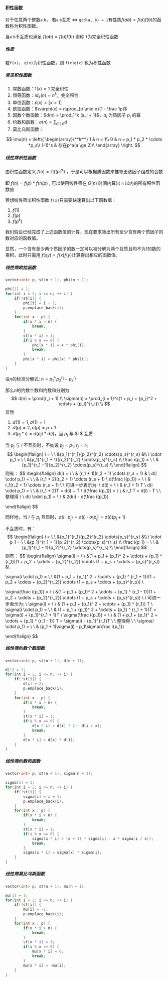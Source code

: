 #### 积性函数

对于任意两个整数`a` `b`， 若`a` `b`互质 $\Leftrightarrow$ `gcd(a, b) = 1`有性质$f(ab) = f(a)f(b)$的函数称为积性函数。

当`a` `b`不互质也满足 $f(ab) = f(a)f(b)$ 则称 `f`为完全积性函数



##### 性质

若`f(x)`， `g(x)`为积性函数，则 `f(x)g(x)` 也为积性函数



##### 常见积性函数

1. 常数函数：$1(x) = 1$ 	完全积性
2. 恒等函数：$id_k(n) = n^k$，完全积性
3. 单位函数：$\varepsilon(x) = [x = 1]$
4. 欧拉函数：$\varphi(x) = n\prod_{p \mid n}(1 - \frac 1p)$
5. 因数个数函数：$d(n) = \prod_1^k (a_i + 1)$，$a_i$ 为质因子 $p_i$ 的幂
6. 约数和函数：$\sigma(n) = \sum_{d \mid n}d$
7. 莫比乌斯函数：

$$
\mu(n) = 
\left\{
\begin{array}{**lr**}
1 & n = 1\\
0 & n = p_1 * p_2 * \cdots *p_s\\
(-1)^s & 存在p^a(a \ge 2)\\
\end{array}
\right.
$$



##### 线性筛积性函数

由积性函数定义 $f(n) = \prod f(p_i^{a_i})$ ，于是可以根据质因数来推导出该因子组成的合数

即 $f(n) = f(p) * f(n / p)$ , 可以使用线性筛在 $O(n)$ 时间内算出 `n` 以内的所有积性函数值



若想线性筛出积性函数 `f(x)`只需要快速算出以下函数值：

1. $f(1)$
2. $f(p)$
3. $f(p^k)$

我们假设已经完成了上述函数值的计算，现在要求筛出所有至少含有两个质因子的数对应的函数值。

显然，一个含有至少两个质因子的数一定可以被分解为两个互质且均不为1的数的乘积，此时只需用 $f(xy) = f(x)f(y)$计算得出相应的函数值。





##### 线性筛欧拉函数

```cpp
vector<int> p, st(n + 1), phi(n + 1);

phi[1] = 1;
for(int i = 2; i <= n; ++ i) {
    if(!st[i]) {
        phi[i] = i - 1;
        p.emplace_back(i);
    }
    for(int x : p) {
        if(x * i > n) {
            break;
        }
        st[x * i] = 1;
        if(i % x == 0) {
            phi[x * i] = x * phi[i];
            break;
        }
        phi[x * i] = phi[x] * phi[i];
    }
}
```





设$n$的标准分解式: $n = {p_1}^{r_1} {p_2}^{r_2} \cdots {p_s}^{r_s}$

那么$n$的约数个数和约数和分别为:
$$
d(n) = \prod(r_i + 1)  \\
\sigma(n) = \prod_{i = 1}^s(1 + p_i + {p_i}^2 + \cdots + {p_i}^{r_i}) \\
$$
显然

1. $d(1) = 1, \sigma(1) = 1$
2. $d(p) = 2, \sigma(p) = p + 1$
3. $d(p_j * i) = d(p_j) * d(i)$，当 $p_j$ 与 $i $ 互质

当 $p_j$ 与 $i$ 不互质时，不妨设 $p_j = p_1$, $r_j = r_1$
$$
\begin{flalign}
i = \ \ &{p_1}^{r_1}{p_2}^{r_2} \cdots{p_s}^{r_s} &\\
i \cdot p_1 = \ \ &{p_1}^{r_1 + 1}{p_2}^{r_2} \cdots{p_s}^{r_s} \\
\frac i{p_1} = \ \ &{p_1}^{r_1 - 1}{p_2}^{r_2} \cdots{p_s}^{r_s} \\
\end{flalign}
$$
则有：
$$
\begin{flalign}
d(i) = \ \ & (r_1 + 1)(r_2 + 1) \cdots (r_s + 1) & \\
d(i \cdot p_1) = \ \ & (r_1 + 2)(r_2 + 1) \cdots (r_s + 1) \\
d(\frac i{p_1}) = \ \ & r_1(r_2 + 1) \cdots (r_s + 1) \\
\\
可进一步表示为: \\
d(i) = \ \ & (r_1 + 1) T \\
d(i \cdot p_1) = \ \ & (r_1 + 2)T = d(i) + T \\
d(\frac i{p_1}) = \ \ & r_1 T = d(i) - T \\
\\
整理得 \ \ d(i \cdot p_1) = \ \ & 2d(i) - d(\frac i{p_1})


\end{flalign}
$$


同样地，当 $i$ 与 $p_j$ 互质时，$\sigma(i \cdot p_j) = \sigma(i) \cdot \sigma(p_j) = \sigma(i)(p_j + 1)$

不互质时，有：
$$
\begin{flalign}
i = \ \ &{p_1}^{r_1}{p_2}^{r_2} \cdots{p_s}^{r_s} &\\
i \cdot p_1 = \ \ &{p_1}^{r_1 + 1}{p_2}^{r_2} \cdots{p_s}^{r_s} \\
\frac i{p_1} = \ \ &{p_1}^{r_1 - 1}{p_2}^{r_2} \cdots{p_s}^{r_s} \\
\end{flalign}
$$
则有：
$$
\begin{flalign}
\sigma(i) = \ \  &(1 + p_1 + {p_1}^ 2 + \cdots + {p_1} ^ {r_1})(1 + p_2 + \cdots + {p_2}^{r_2}) \cdots (1 + p_s + \cdots + {p_s}^{r_s}) &\\

\sigma(i \cdot p_1) = \ \ &(1 + p_1 + {p_1}^ 2 + \cdots + {p_1} ^ {r_1 + 1})(1 + p_2 + \cdots + {p_2}^{r_2}) \cdots (1 + p_s + \cdots + {p_s}^{r_s}) \\

\sigma(\frac i{p_1}) = \ \  &(1 + p_1 + {p_1}^ 2 + \cdots + {p_1} ^ {r_1 - 1})(1 + p_2 + \cdots + {p_2}^{r_2}) \cdots (1 + p_s + \cdots + {p_s}^{r_s}) \\
\\
可进一步表示为: \\
\sigma(i) = \ \ & (1 + p_1 + {p_1}^ 2 + \cdots + {p_1} ^ {r_1}) T \\
\sigma(i \cdot p_1) = \ \ & (1 + p_1 + {p_1}^ 2 + \cdots + {p_1} ^ {r_1 + 1})T = \sigma(i) + {p_1}^{r_1 + 1}T \\
\sigma(\frac i{p_1}) = \ \ & (1 + p_1 + {p_1}^ 2 + \cdots + {p_1} ^ {r_1 - 1}) T = \sigma(i) - {p_1}^{r_1}T \\
\\
整理得 \ \ \sigma(i \cdot p_1) = \ \ & (p_1 + 1)\sigma(i) - p_1\sigma(\frac i{p_1})


\end{flalign}
$$


##### 线性筛约数个数函数

```cpp
vector<int> p, st(n + 1), d(n + 1);

d[1] = 1;
for(int i = 2; i <= n; ++ i) {
    if(!st[i]) {
        d[i] = 2;
        p.emplace_back(i);
    }
    for(int x : p) {
        if(x * i > n) {
            break;
        }
        st[x * i] = 1;
        if(i % x == 0) {
            d[x * i] = d[i] * 2 - d[i / x];
            break;
        }
        d[x * i] = d[x] * d[i];
    }
}
```



##### 线性筛约数和函数

```cpp
vector<int> p, st(n + 1), sigma(n + 1);

sigma[1] = 1;
for(int i = 2; i <= n; ++ i) {
    if(!st[i]) {
        sigma[i] = i + 1;
        p.emplace_back(i);
    }
    for(int x : p) {
        if(x * i > n) {
            break;
        }
        st[x * i] = 1;
        if(i % x == 0) {
            sigma[x * i] = (x + 1) * sigma[i] - x * sigma[i / x]);
            break;
        }
        sigma[x * i] = sigma[x] * sigma[i];
    }
}
```



##### 线性筛莫比乌斯函数

```cpp
vector<int> p, st(n + 1), mu(n + 1);

mu[1] = 1;
for(int i = 2; i <= n; ++ i) {
    if(!st[i]) {
        mu[i] = -1;
        p.emplace_back(i);
    }
    for(int x : p) {
        if(x * i > n) {
            break;
        }
        st[x * i] = 1;
        if(i % x == 0) {
            mu[x * i] = 0;
            break;
        }
        mu[x * i] = -mu[i];
    }
}
```

